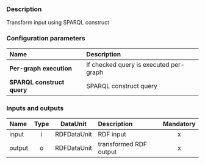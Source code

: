### Description

Transform input using SPARQL construct

### Configuration parameters

| Name | Description |
|:----|:----|
|**Per-graph execution** | If checked query is executed per-graph |
|**SPARQL construct query** | SPARQL construct query |

### Inputs and outputs

|Name |Type | DataUnit | Description | Mandatory |
|:--------|:------:|:------:|:-------------|:---------------------:|
|input|i|RDFDataUnit|RDF input|x|
|output|o|RDFDataUnit|transformed RDF output|x|
